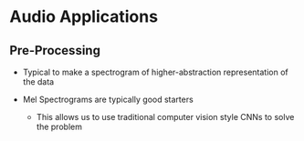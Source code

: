 # Audio Applications

## Pre-Processing

- Typical to make a spectrogram of higher-abstraction representation of the data

- Mel Spectrograms are typically good starters
    - This allows us to use traditional computer vision style CNNs to solve the problem
